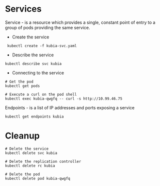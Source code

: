 # Services

Service - is a resource which provides a single, constant point of entry to a group of pods  providing the same service.

* Create the service
```
 kubectl create -f kubia-svc.yaml
```

* Describe the service
```
kubectl describe svc kubia
```

* Connecting to the service
```
# Get the pod
kubectl get pods

# Execute a curl on the pod shell
kubectl exec kubia-qwgfq -- curl -s http://10.99.46.75

```

Endpoints - is a list of IP addresses and ports exposing a service

```
kubectl get endpoints kubia
```

# Cleanup
```
# Delete the service
kubectl delete svc kubia

# Delete the replication controller
kubectl delete rc kubia

# Delete the pod
kubectl delete pod kubia-qwgfq
```